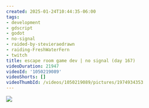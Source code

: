 ```yaml
---
created: 2025-01-24T10:44:35-06:00
tags:
- development
- gdscript
- godot
- no-signal
- raided-by-stevieraedrawn
- raiding-FreshWaterFern
- twitch
title: escape room game dev | no signal (day 167)
videoDuration: 21947
videoId: '1050219089'
videoShorts: []
videoThumbId: /videos/1050219089/pictures/1974934353
---
```


![](20250124164435.jpg)
